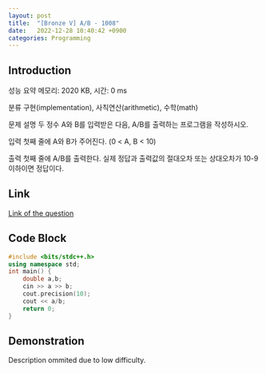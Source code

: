 ```yaml
---
layout: post
title:  "[Bronze V] A/B - 1008"
date:   2022-12-28 10:40:42 +0900
categories: Programming
---
```


## Introduction

성능 요약
메모리: 2020 KB, 시간: 0 ms

분류
구현(implementation), 사칙연산(arithmetic), 수학(math)

문제 설명
두 정수 A와 B를 입력받은 다음, A/B를 출력하는 프로그램을 작성하시오.

입력
첫째 줄에 A와 B가 주어진다. (0 < A, B < 10)

출력
첫째 줄에 A/B를 출력한다. 실제 정답과 출력값의 절대오차 또는 상대오차가 10-9 이하이면 정답이다.

## Link

[Link of the question](https://www.acmicpc.net/problem/1008)

## Code Block

```c++
#include <bits/stdc++.h>
using namespace std;
int main() {
    double a,b;
    cin >> a >> b;
    cout.precision(10);
    cout << a/b;
    return 0;
}
```

## Demonstration

Description ommited due to low difficulty.
